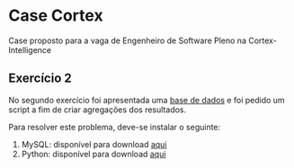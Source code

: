 # **Case Cortex**

Case proposto para a vaga de Engenheiro de Software Pleno na Cortex-Intelligence


## **Exercício 2**

No segundo exercício foi apresentada uma [base de dados](https://docs.google.com/spreadsheets/d/1CELbpon5O66OkW3fXIl36gJ8P7thUBKrRag_QP0Uwfg/edit#gid=1297471854) e foi pedido um script a fim de criar agregações dos resultados.

Para resolver este problema, deve-se instalar o seguinte:

1. MySQL: disponível para download [aqui](https://www.mysql.com/downloads/)
2. Python: disponível para download [aqui](https://www.python.org/downloads/)


